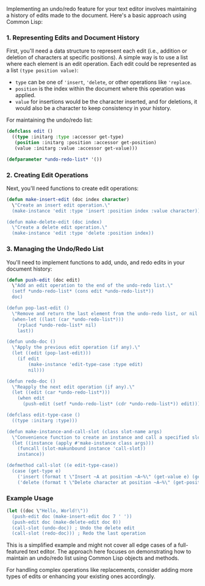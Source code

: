 Implementing an undo/redo feature for your text editor involves maintaining a history of edits made to the document. Here's a basic approach using Common Lisp:

### 1. Representing Edits and Document History

First, you'll need a data structure to represent each edit (i.e., addition or deletion of characters at specific positions). A simple way is to use a list where each element is an edit operation. Each edit could be represented as a list `(type position value)`:

- `type` can be one of `'insert`, `'delete`, or other operations like `'replace`.
- `position` is the index within the document where this operation was applied.
- `value` for insertions would be the character inserted, and for deletions, it would also be a character to keep consistency in your history.

For maintaining the undo/redo list:

```lisp
(defclass edit ()
  ((type :initarg :type :accessor get-type)
   (position :initarg :position :accessor get-position)
   (value :initarg :value :accessor get-value)))

(defparameter *undo-redo-list* '())
```

### 2. Creating Edit Operations

Next, you'll need functions to create edit operations:

```lisp
(defun make-insert-edit (doc index character)
  \"Create an insert edit operation.\"
  (make-instance 'edit :type 'insert :position index :value character))

(defun make-delete-edit (doc index)
  \"Create a delete edit operation.\"
  (make-instance 'edit :type 'delete :position index))
```

### 3. Managing the Undo/Redo List

You'll need to implement functions to add, undo, and redo edits in your document history:

```lisp
(defun push-edit (doc edit)
  \"Add an edit operation to the end of the undo-redo list.\"
  (setf *undo-redo-list* (cons edit *undo-redo-list*))
  doc)

(defun pop-last-edit ()
  \"Remove and return the last element from the undo-redo list, or nil if empty.\"
  (when-let ((last (car *undo-redo-list*)))
    (rplacd *undo-redo-list* nil)
    last))

(defun undo-doc ()
  \"Apply the previous edit operation (if any).\"
  (let ((edit (pop-last-edit)))
    (if edit
        (make-instance 'edit-type-case :type edit)
        nil)))

(defun redo-doc ()
  \"Reapply the next edit operation (if any).\"
  (let ((edit (car *undo-redo-list*)))
    (when edit
      (push-edit (setf *undo-redo-list* (cdr *undo-redo-list*)) edit))))

(defclass edit-type-case ()
  ((type :initarg :type)))

(defun make-instance-and-call-slot (class slot-name args)
  \"Convenience function to create an instance and call a specified slot.\"
  (let ((instance (apply #'make-instance class args)))
    (funcall (slot-makunbound instance 'call-slot))
    instance))

(defmethod call-slot ((e edit-type-case))
  (case (get-type e)
    ('insert (format t \"Insert ~A at position ~A~%\" (get-value e) (get-position e)))
    ('delete (format t \"Delete character at position ~A~%\" (get-position e)))))
```

### Example Usage

```lisp
(let ((doc \"Hello, World!\"))
  (push-edit doc (make-insert-edit doc 7 ' '))
  (push-edit doc (make-delete-edit doc 0))
  (call-slot (undo-doc)) ; Undo the delete edit
  (call-slot (redo-doc))) ; Redo the last operation
```

This is a simplified example and might not cover all edge cases of a full-featured text editor. The approach here focuses on demonstrating how to maintain an undo/redo list using Common Lisp objects and methods.

For handling complex operations like replacements, consider adding more types of edits or enhancing your existing ones accordingly.

